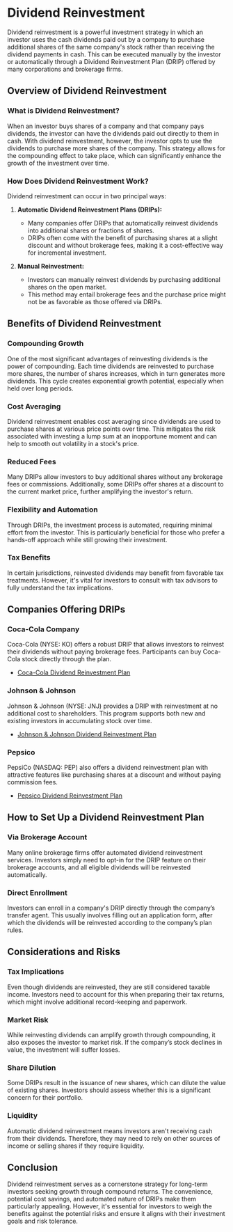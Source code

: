 # Dividend Reinvestment

Dividend reinvestment is a powerful investment strategy in which an investor uses the cash dividends paid out by a company to purchase additional shares of the same company's stock rather than receiving the dividend payments in cash. This can be executed manually by the investor or automatically through a Dividend Reinvestment Plan (DRIP) offered by many corporations and brokerage firms.

## Overview of Dividend Reinvestment

### What is Dividend Reinvestment?
When an investor buys shares of a company and that company pays dividends, the investor can have the dividends paid out directly to them in cash. With dividend reinvestment, however, the investor opts to use the dividends to purchase more shares of the company. This strategy allows for the compounding effect to take place, which can significantly enhance the growth of the investment over time.

### How Does Dividend Reinvestment Work?
Dividend reinvestment can occur in two principal ways:

1. **Automatic Dividend Reinvestment Plans (DRIPs):**
    - Many companies offer DRIPs that automatically reinvest dividends into additional shares or fractions of shares.
    - DRIPs often come with the benefit of purchasing shares at a slight discount and without brokerage fees, making it a cost-effective way for incremental investment.

2. **Manual Reinvestment:**
    - Investors can manually reinvest dividends by purchasing additional shares on the open market.
    - This method may entail brokerage fees and the purchase price might not be as favorable as those offered via DRIPs.

## Benefits of Dividend Reinvestment

### Compounding Growth
One of the most significant advantages of reinvesting dividends is the power of compounding. Each time dividends are reinvested to purchase more shares, the number of shares increases, which in turn generates more dividends. This cycle creates exponential growth potential, especially when held over long periods.

### Cost Averaging
Dividend reinvestment enables cost averaging since dividends are used to purchase shares at various price points over time. This mitigates the risk associated with investing a lump sum at an inopportune moment and can help to smooth out volatility in a stock's price.

### Reduced Fees
Many DRIPs allow investors to buy additional shares without any brokerage fees or commissions. Additionally, some DRIPs offer shares at a discount to the current market price, further amplifying the investor's return.

### Flexibility and Automation
Through DRIPs, the investment process is automated, requiring minimal effort from the investor. This is particularly beneficial for those who prefer a hands-off approach while still growing their investment.

### Tax Benefits
In certain jurisdictions, reinvested dividends may benefit from favorable tax treatments. However, it's vital for investors to consult with tax advisors to fully understand the tax implications.

## Companies Offering DRIPs

### Coca-Cola Company
Coca-Cola (NYSE: KO) offers a robust DRIP that allows investors to reinvest their dividends without paying brokerage fees. Participants can buy Coca-Cola stock directly through the plan.

- [Coca-Cola Dividend Reinvestment Plan](https://investors.coca-colacompany.com/resources/shareowner-services/direct-stock-purchase-and-drip)

### Johnson & Johnson
Johnson & Johnson (NYSE: JNJ) provides a DRIP with reinvestment at no additional cost to shareholders. This program supports both new and existing investors in accumulating stock over time.

- [Johnson & Johnson Dividend Reinvestment Plan](https://investor.jnj.com/dividend-reinvestment/default.aspx)

### Pepsico
PepsiCo (NASDAQ: PEP) also offers a dividend reinvestment plan with attractive features like purchasing shares at a discount and without paying commission fees.

- [Pepsico Dividend Reinvestment Plan](https://www.pepsico.com/investors/dividends)

## How to Set Up a Dividend Reinvestment Plan

### Via Brokerage Account
Many online brokerage firms offer automated dividend reinvestment services. Investors simply need to opt-in for the DRIP feature on their brokerage accounts, and all eligible dividends will be reinvested automatically.

### Direct Enrollment
Investors can enroll in a company's DRIP directly through the company’s transfer agent. This usually involves filling out an application form, after which the dividends will be reinvested according to the company’s plan rules.

## Considerations and Risks

### Tax Implications
Even though dividends are reinvested, they are still considered taxable income. Investors need to account for this when preparing their tax returns, which might involve additional record-keeping and paperwork.

### Market Risk
While reinvesting dividends can amplify growth through compounding, it also exposes the investor to market risk. If the company’s stock declines in value, the investment will suffer losses. 

### Share Dilution
Some DRIPs result in the issuance of new shares, which can dilute the value of existing shares. Investors should assess whether this is a significant concern for their portfolio.

### Liquidity
Automatic dividend reinvestment means investors aren't receiving cash from their dividends. Therefore, they may need to rely on other sources of income or selling shares if they require liquidity.

## Conclusion

Dividend reinvestment serves as a cornerstone strategy for long-term investors seeking growth through compound returns. The convenience, potential cost savings, and automated nature of DRIPs make them particularly appealing. However, it's essential for investors to weigh the benefits against the potential risks and ensure it aligns with their investment goals and risk tolerance.
